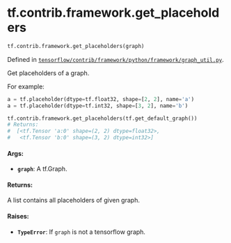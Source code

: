 <div itemscope itemtype="http://developers.google.com/ReferenceObject">
<meta itemprop="name" content="tf.contrib.framework.get_placeholders" />
</div>

# tf.contrib.framework.get_placeholders

``` python
tf.contrib.framework.get_placeholders(graph)
```



Defined in [`tensorflow/contrib/framework/python/framework/graph_util.py`](https://www.tensorflow.org/code/tensorflow/contrib/framework/python/framework/graph_util.py).

Get placeholders of a graph.

For example:

```python
a = tf.placeholder(dtype=tf.float32, shape=[2, 2], name='a')
a = tf.placeholder(dtype=tf.int32, shape=[3, 2], name='b')

tf.contrib.framework.get_placeholders(tf.get_default_graph())
# Returns:
#  [<tf.Tensor 'a:0' shape=(2, 2) dtype=float32>,
#   <tf.Tensor 'b:0' shape=(3, 2) dtype=int32>]
```

#### Args:

* <b>`graph`</b>: A tf.Graph.

#### Returns:

A list contains all placeholders of given graph.


#### Raises:

* <b>`TypeError`</b>: If `graph` is not a tensorflow graph.